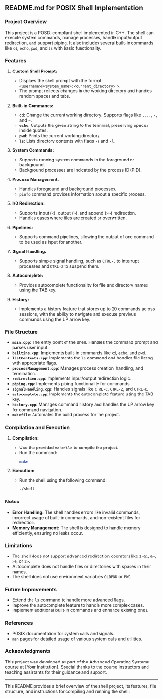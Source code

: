 ## README.md for POSIX Shell Implementation

### Project Overview

This project is a POSIX-compliant shell implemented in C++. The shell can execute system commands, manage processes, handle input/output redirection, and support piping. It also includes several built-in commands like `cd`, `echo`, `pwd`, and `ls` with basic functionality.

### Features

1. **Custom Shell Prompt:**
   - Displays the shell prompt with the format: `<username>@<system_name>:<current_directory> >`.
   - The prompt reflects changes in the working directory and handles random spaces and tabs.

2. **Built-in Commands:**
   - **`cd`**: Change the current working directory. Supports flags like `.`, `..`, `-`, and `~`.
   - **`echo`**: Outputs the given string to the terminal, preserving spaces inside quotes.
   - **`pwd`**: Prints the current working directory.
   - **`ls`**: Lists directory contents with flags `-a` and `-l`.

3. **System Commands:**
   - Supports running system commands in the foreground or background.
   - Background processes are indicated by the process ID (PID).

4. **Process Management:**
   - Handles foreground and background processes.
   - `pinfo` command provides information about a specific process.

5. **I/O Redirection:**
   - Supports input (`<`), output (`>`), and append (`>>`) redirection.
   - Handles cases where files are created or overwritten.

6. **Pipelines:**
   - Supports command pipelines, allowing the output of one command to be used as input for another.

7. **Signal Handling:**
   - Supports simple signal handling, such as `CTRL-C` to interrupt processes and `CTRL-Z` to suspend them.

8. **Autocomplete:**
   - Provides autocomplete functionality for file and directory names using the TAB key.

9. **History:**
   - Implements a history feature that stores up to 20 commands across sessions, with the ability to navigate and execute previous commands using the UP arrow key.

### File Structure

- **`main.cpp`**: The entry point of the shell. Handles the command prompt and parses user input.
- **`builtins.cpp`**: Implements built-in commands like `cd`, `echo`, and `pwd`.
- **`listContents.cpp`**: Implements the `ls` command and handles file listing with appropriate flags.
- **`processManagement.cpp`**: Manages process creation, handling, and termination.
- **`redirection.cpp`**: Implements input/output redirection logic.
- **`piping.cpp`**: Implements piping functionality for commands.
- **`signalHandling.cpp`**: Handles signals like `CTRL-C`, `CTRL-Z`, and `CTRL-D`.
- **`autocomplete.cpp`**: Implements the autocomplete feature using the TAB key.
- **`history.cpp`**: Manages command history and handles the UP arrow key for command navigation.
- **`makefile`**: Automates the build process for the project.
  
### Compilation and Execution

1. **Compilation:**
   - Use the provided `makefile` to compile the project.
   - Run the command:
     ```bash
     make
     ```

2. **Execution:**
   - Run the shell using the following command:
     ```bash
     ./shell
     ```

### Notes

- **Error Handling:** The shell handles errors like invalid commands, incorrect usage of built-in commands, and non-existent files for redirection.
- **Memory Management:** The shell is designed to handle memory efficiently, ensuring no leaks occur.

### Limitations

- The shell does not support advanced redirection operators like `2>&1`, `&>`, `>&`, or `2>`.
- Autocomplete does not handle files or directories with spaces in their names.
- The shell does not use environment variables `OLDPWD` or `PWD`.

### Future Improvements

- Extend the `ls` command to handle more advanced flags.
- Improve the autocomplete feature to handle more complex cases.
- Implement additional built-in commands and enhance existing ones.

### References

- POSIX documentation for system calls and signals.
- `man` pages for detailed usage of various system calls and utilities.

### Acknowledgments

This project was developed as part of the Advanced Operating Systems course at [Your Institution]. Special thanks to the course instructors and teaching assistants for their guidance and support.

---

This README provides a brief overview of the shell project, its features, file structure, and instructions for compiling and running the shell.